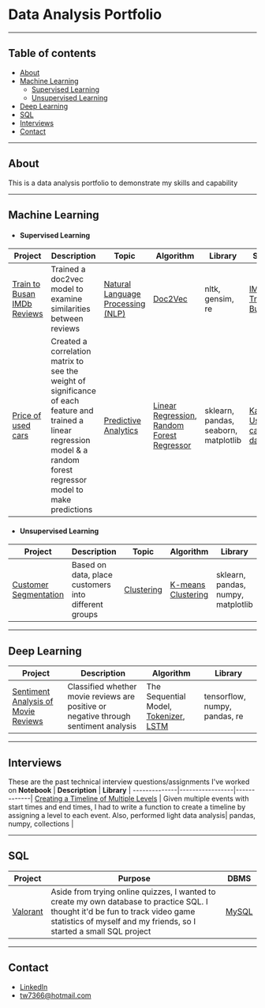 # Data Analysis Portfolio

------------
## Table of contents
* [About](#about)
* [Machine Learning](#machine-learning)
  * [Supervised Learning](#supervised-learning)
  * [Unsupervised Learning](#unsupervised-learning)
* [Deep Learning](#deep-learning)
* [SQL](#sql)
* [Interviews](#interviews)
* [Contact](#contact)


------------
## __About__
This is a data analysis portfolio to demonstrate my skills and capability
  

------------
## __Machine Learning__

* #### __Supervised Learning__

__Project__ | __Description__ | __Topic__ | __Algorithm__ | __Library__ | __Source__
------------|-----------------|-----------|---------------|-------------|-----------
[Train to Busan IMDb Reviews](https://github.com/tw7366/Projects/blob/master/Projects/Train%20to%20Busan%20IMDb%20Reviews%20-%20NLP.ipynb) | Trained a doc2vec model to examine similarities between reviews  | [Natural Language Processing (NLP)](https://en.wikipedia.org/wiki/Neuro-linguistic_programming) | [Doc2Vec](https://medium.com/wisio/a-gentle-introduction-to-doc2vec-db3e8c0cce5e) |nltk, gensim, re | [IMDb - Train to Busan](https://www.imdb.com/title/tt5700672/reviews?ref_=tt_ov_rt)
[Price of used cars](https://github.com/tw7366/Projects/blob/master/Projects/Price%20of%20used%20cars.ipynb) | Created a correlation matrix to see the weight of significance of each feature and trained a linear regression model & a random forest regressor model to make predictions | [Predictive Analytics](https://en.wikipedia.org/wiki/Predictive_analytics) | [Linear Regression](https://en.wikipedia.org/wiki/Linear_regression#:~:text=In%20statistics%2C%20linear%20regression%20is,is%20called%20simple%20linear%20regression.), [Random Forest Regressor](https://heartbeat.fritz.ai/random-forest-regression-in-python-using-scikit-learn-9e9b147e2153) | sklearn, pandas, seaborn, matplotlib | [Kaggle - Used cars database](https://www.kaggle.com/orgesleka/used-cars-database)


* #### __Unsupervised Learning__

__Project__ | __Description__ | __Topic__ | __Algorithm__ | __Library__ | __Source__
------------|-----------------|-----------|---------------|-------------|-----------
[Customer Segmentation](https://github.com/tw7366/Projects/blob/master/Projects/Mall%20Customer%20Segmentation.ipynb) | Based on data, place customers into different groups | [Clustering](https://en.wikipedia.org/wiki/Cluster_analysis) | [K-means Clustering](https://en.wikipedia.org/wiki/K-means_clustering) | sklearn, pandas, numpy, matplotlib | [Mall Customer Segmentation](https://www.kaggle.com/vjchoudhary7/customer-segmentation-tutorial-in-python)


-----------
## __Deep Learning__
__Project__ | __Description__ | __Algorithm__ | __Library__ 
------------|-----------------|---------------|------------
[Sentiment Analysis of Movie Reviews](https://github.com/tw7366/Sentiment-Analysis-of-Movie-Reviews/blob/master/Sentiment%20Analysis%20of%20Movie%20Reviews.ipynb) | Classified whether movie reviews are positive or negative through sentiment analysis | The Sequential Model, [Tokenizer](https://www.tensorflow.org/api_docs/python/tf/keras/preprocessing/text/Tokenizer), [LSTM](https://www.tensorflow.org/api_docs/python/tf/keras/layers/LSTM) | tensorflow, numpy, pandas, re 


------------
## __Interviews__
These are the past technical interview questions/assignments I've worked on 
 __Notebook__ | __Description__ | __Library__ |
--------------|-----------------|-------------|
[Creating a Timeline of Multiple Levels](https://github.com/tw7366/Projects/blob/master/Interviews/Interview%20Assignment%20-%20Creating%20a%20timeline%20of%20multiple%20levels.ipynb) | Given multiple events with start times and end times, I had to write a function to create a timeline by assigning a level to each event. Also, performed light data analysis| pandas, numpy, collections |


------------
## __SQL__
__Project__ | __Purpose__ | __DBMS__
------------|-------------|---------
[Valorant](https://github.com/tw7366/Projects/blob/master/Projects/Valorant_Stats_SQL.py) | Aside from trying online quizzes, I wanted to create my own database to practice SQL. I thought it'd be fun to track video game statistics of myself and my friends, so I started a small SQL project | [MySQL](https://www.mysql.com/)


------------
## __Contact__
* [LinkedIn](https://www.linkedin.com/in/tw7366/)
* tw7366@hotmail.com
